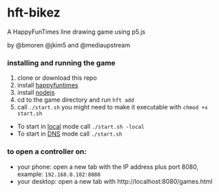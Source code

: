 # hft-bikez
A HappyFunTimes line drawing game using p5.js

by @bmoren @jkim5 and @mediaupstream

### installing and running the game

1. clone or download this repo
2. install [happyfuntimes](http://superhappyfuntimes.net/install)
3. install [nodejs](https://nodejs.org)
4. cd to the game directory and run `hft add`
5. call `./start.sh` you might need to make it executable with `chmod +x start.sh`
  - To start in [local](http://superhappyfuntimes.net/about) mode call `./start.sh -local`
  - To start in [DNS](https://github.com/greggman/HappyFunTimes/blob/master/docs/network.md) mode call `./start.sh`

### to open a controller on:
- your phone: open a new tab with the IP address plus port 8080, example: `192.168.0.102:8080`
- your desktop: open a new tab with http://localhost:8080/games.html
